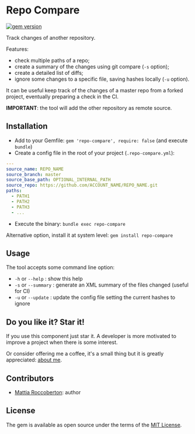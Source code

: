 # Repo Compare
[![gem version](https://badge.fury.io/rb/repo-compare.svg)](https://badge.fury.io/rb/repo-compare)

Track changes of another repository.

Features:
- check multiple paths of a repo;
- create a summary of the changes using git compare (`-s` option);
- create a detailed list of diffs;
- ignore some changes to a specific file, saving hashes locally (`-u` option).

It can be useful keep track of the changes of a master repo from a forked project, eventually preparing a check in the CI.

**IMPORTANT**: the tool will add the other repository as remote source.

## Installation

- Add to your Gemfile: `gem 'repo-compare', require: false` (and execute `bundle`)
- Create a config file in the root of your project (`.repo-compare.yml`):

```yml
---
source_name: REPO_NAME
source_branch: master
source_base_path: OPTIONAL_INTERNAL_PATH
source_repo: https://github.com/ACCOUNT_NAME/REPO_NAME.git
paths:
  - PATH1
  - PATH2
  - PATH3
  - ...
```

- Execute the binary: `bundle exec repo-compare`

Alternative option, install it at system level: `gem install repo-compare`

## Usage

The tool accepts some command line option:

- `-h` or `--help`    : show this help
- `-s` or `--summary` : generate an XML summary of the files changed (useful for CI)
- `-u` or `--update`  : update the config file setting the current hashes to ignore

## Do you like it? Star it!

If you use this component just star it. A developer is more motivated to improve a project when there is some interest.

Or consider offering me a coffee, it's a small thing but it is greatly appreciated: [about me](https://www.blocknot.es/about-me).

## Contributors

- [Mattia Roccoberton](https://blocknot.es/): author

## License

The gem is available as open source under the terms of the [MIT License](MIT-LICENSE).
